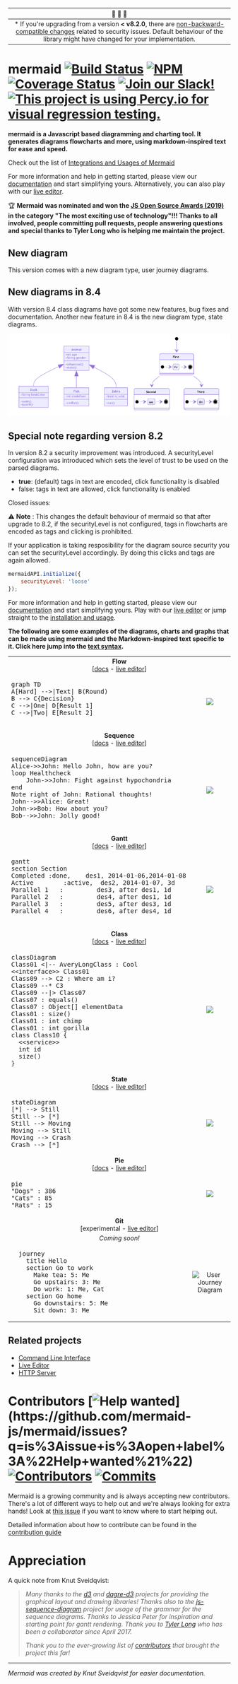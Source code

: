 <!-- <Remove this in the future> -->
| :mega: :mega: :mega: |
| :----: |
| * If you're upgrading from a version __< v8.2.0__, there are [non-backward-compatible changes](http://mermaid-js.github.io/mermaid/#/usage?id=to-enable-click-event-and-tags-in-nodes) related to security issues. Default behaviour of the library might have changed for your implementation.|
<!-- </Remove this in the future> -->

# mermaid [![Build Status](https://travis-ci.org/mermaid-js/mermaid.svg?branch=master)](https://travis-ci.org/mermaid-js/mermaid) [![NPM](https://img.shields.io/npm/v/mermaid)](https://www.npmjs.com/package/mermaid) [![Coverage Status](https://coveralls.io/repos/github/mermaid-js/mermaid/badge.svg?branch=master)](https://coveralls.io/github/mermaid-js/mermaid?branch=master) [![Join our Slack!](https://img.shields.io/static/v1?message=join%20chat&color=9cf&logo=slack&label=slack)](https://join.slack.com/t/mermaid-talk/shared_invite/enQtNzc4NDIyNzk4OTAyLWVhYjQxOTI2OTg4YmE1ZmJkY2Y4MTU3ODliYmIwOTY3NDJlYjA0YjIyZTdkMDMyZTUwOGI0NjEzYmEwODcwOTE) [![This project is using Percy.io for visual regression testing.](https://percy.io/static/images/percy-badge.svg)](https://percy.io/Mermaid/mermaid)

<!-- <Main description> -->
__mermaid is a Javascript based diagramming and charting tool. It generates diagrams flowcharts and more, using markdown-inspired text for ease and speed.__

Check out the list of [Integrations and Usages of Mermaid](https://github.com/mermaid-js/mermaid/blob/develop/docs/integrations.md)

For more information and help in getting started, please view our [documentation](http://mermaid-js.github.io/mermaid/) and start simplifying yours. Alternatively, you can also play with our [live editor](https://mermaidjs.github.io/mermaid-live-editor/).
<!-- </Main description> --> 

:trophy: **Mermaid was nominated and won the [JS Open Source Awards (2019)](https://osawards.com/javascript/#nominees) in the category "The most exciting use of technology"!!! Thanks to all involved, people committing pull requests, people answering questions and special thanks to Tyler Long who is helping me maintain the project.**

## New diagram

This version comes with a new diagram type, user journey diagrams.

## New diagrams in 8.4

With version 8.4 class diagrams have got some new features, bug fixes and documentation. Another new feature in 8.4 is the new diagram type, state diagrams.

![Image show the two new diagram types](./docs/img/new-diagrams.png)

## Special note regarding version 8.2

In version 8.2 a security improvement was introduced. A securityLevel configuration was introduced which sets the level of trust to be used on the parsed diagrams.

- **true**: (default) tags in text are encoded, click functionality is disabled
- false: tags in text are allowed, click functionality is enabled

Closed issues:

⚠️ **Note** : This changes the default behaviour of mermaid so that after upgrade to 8.2, if the securityLevel is not configured, tags in flowcharts are encoded as tags and clicking is prohibited.

If your application is taking resposibility for the diagram source security you can set the securityLevel accordingly. By doing this clicks and tags are again allowed.

```javascript
mermaidAPI.initialize({
    securityLevel: 'loose'
});
```

For more information and help in getting started, please view our [documentation](http://mermaid-js.github.io/mermaid/) and start simplifying yours. Play with our [live editor](https://mermaidjs.github.io/mermaid-live-editor/) or jump straight to the [installation and usage](http://mermaid-js.github.io/mermaid/#/usage).
<!-- </Main description> -->

__The following are some examples of the diagrams, charts and graphs that can be made using mermaid and the Markdown-inspired text specific to it. Click here jump into the [text syntax](https://mermaid-js.github.io/mermaid/#/n00b-syntaxReference).__
<table>
<!-- <Flowchart> -->
<tr><td colspan=2 align="center">
    <b>Flow</b></br>
    [<a href="http://mermaid-js.github.io/mermaid/#/flowchart">docs</a> - <a href="https://mermaidjs.github.io/mermaid-live-editor/#/edit/eyJjb2RlIjoiZ3JhcGggVERcbiAgICBBW0hhcmRdIC0tPnxUZXh0fCBCKFJvdW5kKVxuICAgIEIgLS0-IEN7RGVjaXNpb259XG4gICAgQyAtLT58T25lfCBEW1Jlc3VsdCAxXVxuICAgIEMgLS0-fFR3b3wgRVtSZXN1bHQgMl0iLCJtZXJtYWlkIjp7InRoZW1lIjoiZGVmYXVsdCJ9fQ">live editor</a>]
</td></tr>
<tr>
    <td><pre>
graph TD
A[Hard] -->|Text| B(Round)
B --> C{Decision}
C -->|One| D[Result 1]
C -->|Two| E[Result 2]
    </pre></td>
    <td align="center">
        <img src="https://raw.githubusercontent.com/mermaid-js/mermaid/master/img/gray-flow.png" />
    </td>
</tr>
<!-- </Flowchart> -->
<!-- <Sequence> -->
<tr><td colspan=2 align="center">
    <b>Sequence</b><br />
    [<a href="http://mermaid-js.github.io/mermaid/#/sequenceDiagram">docs</a> - <a href="https://mermaidjs.github.io/mermaid-live-editor/#/edit/eyJjb2RlIjoic2VxdWVuY2VEaWFncmFtXG5BbGljZS0-PkpvaG46IEhlbGxvIEpvaG4sIGhvdyBhcmUgeW91P1xubG9vcCBIZWFsdGhjaGVja1xuICAgIEpvaG4tPj5Kb2huOiBGaWdodCBhZ2FpbnN0IGh5cG9jaG9uZHJpYVxuZW5kXG5Ob3RlIHJpZ2h0IG9mIEpvaG46IFJhdGlvbmFsIHRob3VnaHRzIVxuSm9obi0tPj5BbGljZTogR3JlYXQhXG5Kb2huLT4-Qm9iOiBIb3cgYWJvdXQgeW91P1xuQm9iLS0-PkpvaG46IEpvbGx5IGdvb2QhIiwibWVybWFpZCI6eyJ0aGVtZSI6ImRlZmF1bHQifX0">live editor</a>]
</td></tr>
<tr>
    <td><pre>
sequenceDiagram
Alice->>John: Hello John, how are you?
loop Healthcheck
    John->>John: Fight against hypochondria
end
Note right of John: Rational thoughts!
John-->>Alice: Great!
John->>Bob: How about you?
Bob-->>John: Jolly good!
    </pre></td>
    <td align="center">
        <img src="https://raw.githubusercontent.com/mermaid-js/mermaid/master/img/gray-sequence.png" />
    </td>
</tr>
<!-- </Sequence> -->
<!-- <Gantt> -->
<tr><td colspan=2 align="center">
    <b>Gantt</b><br />
    [<a href="http://mermaid-js.github.io/mermaid/#/gantt">docs</a> - <a href="https://mermaidjs.github.io/mermaid-live-editor/#/edit/eyJjb2RlIjoiZ2FudHRcbnNlY3Rpb24gU2VjdGlvblxuQ29tcGxldGVkIDpkb25lLCAgICBkZXMxLCAyMDE0LTAxLTA2LDIwMTQtMDEtMDhcbkFjdGl2ZSAgICAgICAgOmFjdGl2ZSwgIGRlczIsIDIwMTQtMDEtMDcsIDNkXG5QYXJhbGxlbCAxICAgOiAgICAgICAgIGRlczMsIGFmdGVyIGRlczEsIDFkXG5QYXJhbGxlbCAyICAgOiAgICAgICAgIGRlczQsIGFmdGVyIGRlczEsIDFkXG5QYXJhbGxlbCAzICAgOiAgICAgICAgIGRlczUsIGFmdGVyIGRlczMsIDFkXG5QYXJhbGxlbCA0ICAgOiAgICAgICAgIGRlczYsIGFmdGVyIGRlczQsIDFkIiwibWVybWFpZCI6eyJ0aGVtZSI6ImRlZmF1bHQifX0">live editor</a>]
</td></tr>
<tr>
    <td><pre>
gantt
section Section
Completed :done,    des1, 2014-01-06,2014-01-08
Active        :active,  des2, 2014-01-07, 3d
Parallel 1   :         des3, after des1, 1d
Parallel 2   :         des4, after des1, 1d
Parallel 3   :         des5, after des3, 1d
Parallel 4   :         des6, after des4, 1d
    </pre></td>
    <td align="center">
        <img src="https://raw.githubusercontent.com/mermaid-js/mermaid/master/img/gray-gantt.png" />
    </td>
</tr>
<!-- </Gantt> -->
<!-- <Class> -->
<tr><td colspan=2 align="center">
    <b>Class</b><br />
    [<a href="http://mermaid-js.github.io/mermaid/#/classDiagram">docs</a> - <a href="https://mermaidjs.github.io/mermaid-live-editor/#/edit/eyJjb2RlIjoiY2xhc3NEaWFncmFtXG5DbGFzczAxIDx8LS0gQXZlcnlMb25nQ2xhc3MgOiBDb29sXG48PGludGVyZmFjZT4-IENsYXNzMDFcbkNsYXNzMDkgLS0-IEMyIDogV2hlcmUgYW0gaT9cbkNsYXNzMDkgLS0qIEMzXG5DbGFzczA5IC0tfD4gQ2xhc3MwN1xuQ2xhc3MwNyA6IGVxdWFscygpXG5DbGFzczA3IDogT2JqZWN0W10gZWxlbWVudERhdGFcbkNsYXNzMDEgOiBzaXplKClcbkNsYXNzMDEgOiBpbnQgY2hpbXBcbkNsYXNzMDEgOiBpbnQgZ29yaWxsYVxuY2xhc3MgQ2xhc3MxMCB7XG4gID4-c2VydmljZT4-XG4gIGludCBpZFxuICBzaXplKClcbn0iLCJtZXJtYWlkIjp7InRoZW1lIjoiZGVmYXVsdCJ9fQ">live editor</a>]
</td></tr>
<tr>
    <td><pre>
classDiagram
Class01 &lt;|-- AveryLongClass : Cool
&lt;&lt;interface>> Class01
Class09 --> C2 : Where am i?
Class09 --* C3
Class09 --|> Class07
Class07 : equals()
Class07 : Object[] elementData
Class01 : size()
Class01 : int chimp
Class01 : int gorilla
class Class10 {
  &lt;&lt;service>>
  int id
  size()
}
</pre></td>
    <td align="center">
        <img src="https://raw.githubusercontent.com/mermaid-js/mermaid/master/img/gray-class.png" />
    </td>
</tr>
<!-- </Class> -->
<!-- <State> -->
<tr><td colspan=2 align="center">
    <b>State</b><br />
    [<a href="http://mermaid-js.github.io/mermaid/#/stateDiagram">docs</a> - <a href="https://mermaidjs.github.io/mermaid-live-editor/#/edit/eyJjb2RlIjoic3RhdGVEaWFncmFtXG4gICAgWypdIC0tPiBTdGlsbFxuICAgIFN0aWxsIC0tPiBbKl1cbiAgICBTdGlsbCAtLT4gTW92aW5nXG4gICAgTW92aW5nIC0tPiBTdGlsbFxuICAgIE1vdmluZyAtLT4gQ3Jhc2hcbiAgICBDcmFzaCAtLT4gWypdIiwibWVybWFpZCI6eyJ0aGVtZSI6ImRlZmF1bHQifX0">live editor</a>]
</td></tr>
<tr>
    <td><pre>
stateDiagram
[*] --> Still
Still --> [*]
Still --> Moving
Moving --> Still
Moving --> Crash
Crash --> [*]
</pre></td>
    <td align="center">
        <img src="https://raw.githubusercontent.com/mermaid-js/mermaid/master/img/gray-state.png" />
    </td>
</tr>
<!-- </State> -->
<!-- <Pie> -->
<tr><td colspan=2 align="center">
    <b>Pie</b><br />
    [<a href="http://mermaid-js.github.io/mermaid/#/pie">docs</a> - <a href="https://mermaidjs.github.io/mermaid-live-editor/#/edit/eyJjb2RlIjoicGllXG5cIkRvZ3NcIiA6IDQyLjk2XG5cIkNhdHNcIiA6IDUwLjA1XG5cIlJhdHNcIiA6IDEwLjAxIiwibWVybWFpZCI6eyJ0aGVtZSI6ImRlZmF1bHQifX0">live editor</a>]
</td></tr>
<tr>
    <td><pre>
pie
"Dogs" : 386
"Cats" : 85
"Rats" : 15 
</pre></td>
    <td align="center">
        <img src="https://raw.githubusercontent.com/mermaid-js/mermaid/master/img/gray-pie.png" />
    </td>
</tr>
<!-- </Pie> -->
<!-- <Git> -->
<tr><td colspan=2 align="center">
    <b>Git</b><br />
    [experimental - <a href="https://mermaidjs.github.io/mermaid-live-editor/#/edit/eyJjb2RlIjoiZ2l0R3JhcGg6XG5vcHRpb25zXG57XG4gICAgXCJub2RlU3BhY2luZ1wiOiAxNTAsXG4gICAgXCJub2RlUmFkaXVzXCI6IDEwXG59XG5lbmRcbmNvbW1pdFxuYnJhbmNoIG5ld2JyYW5jaFxuY2hlY2tvdXQgbmV3YnJhbmNoXG5jb21taXRcbmNvbW1pdFxuY2hlY2tvdXQgbWFzdGVyXG5jb21taXRcbmNvbW1pdFxubWVyZ2UgbmV3YnJhbmNoXG4iLCJtZXJtYWlkIjp7InRoZW1lIjoiZGVmYXVsdCJ9fQ">live editor</a>]
</td></tr>
<tr>
    <td colspan="2" align="center"><i>Coming soon!</i></td>
</tr>
<!-- </Git> -->
<!-- <Journey> -->
<tr>
  <td><pre>
  journey
    title Hello
    section Go to work
      Make tea: 5: Me
      Go upstairs: 3: Me
      Do work: 1: Me, Cat
    section Go home
      Go downstairs: 5: Me
      Sit down: 3: Me
</pre></td>
  <td align="center">
    <img alt="User Journey Diagram" src="https://raw.githubusercontent.com/mermaid-js/mermaid/master/img/gray-journey.png" />
  </td>
</tr>
<!-- </Journey> -->

</table>

## Related projects 

- [Command Line Interface](https://github.com/mermaid-js/mermaid.cli)
- [Live Editor](https://github.com/mermaid-js/mermaid-live-editor)
- [HTTP Server](https://github.com/TomWright/mermaid-server)

# Contributors [![Help wanted](https://img.shields.io/github/labels/mermaid-js/mermaid/Help%20wanted!)](https://github.com/mermaid-js/mermaid/issues?q=is%3Aissue+is%3Aopen+label%3A%22Help+wanted%21%22) [![Contributors](https://img.shields.io/github/contributors/mermaid-js/mermaid)](https://github.com/mermaid-js/mermaid/graphs/contributors) [![Commits](https://img.shields.io/github/commit-activity/m/mermaid-js/mermaid)](https://github.com/mermaid-js/mermaid/graphs/contributors)

Mermaid is a growing community and is always accepting new contributors. There's a lot of different ways to help out and we're always looking for extra hands! Look at [this issue](https://github.com/mermaid-js/mermaid/issues/866) if you want to know where to start helping out.

Detailed information about how to contribute can be found in the [contribution guide](CONTRIBUTING.md)

# Appreciation
A quick note from Knut Sveidqvist:
>*Many thanks to the [d3](http://d3js.org/) and [dagre-d3](https://github.com/cpettitt/dagre-d3) projects for providing the graphical layout and drawing libraries!*
>*Thanks also to the [js-sequence-diagram](http://bramp.github.io/js-sequence-diagrams) project for usage of the grammar for the sequence diagrams. Thanks to Jessica Peter for inspiration and starting point for gantt rendering.*
>*Thank you to [Tyler Long](https://github.com/tylerlong) who has been a collaborator since April 2017.*
>
>*Thank you to the ever-growing list of [contributors](https://github.com/knsv/mermaid/graphs/contributors) that brought the project this far!*

---

*Mermaid was created by Knut Sveidqvist for easier documentation.*

